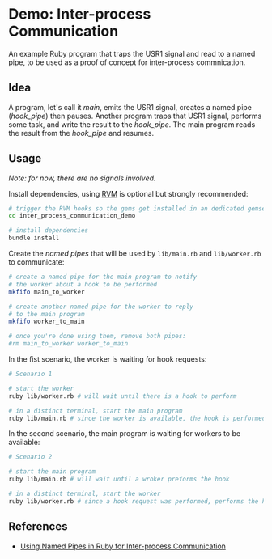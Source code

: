 Demo: Inter-process Communication
=================================

An example Ruby program that traps the USR1 signal and read to a named pipe, to be used as a proof of concept for inter-process commnication.

Idea
----

A program, let's call it _main_, emits the USR1 signal, creates a named pipe (*hook_pipe*) then pauses.
Another program traps that USR1 signal, performs some task, and write the result to the *hook_pipe*.
The main program reads the result from the *hook_pipe* and resumes.

Usage
-----

_Note: for now, there are no signals involved._

Install dependencies, using [RVM][rvm] is optional but strongly recommended:

```bash
# trigger the RVM hooks so the gems get installed in an dedicated gemset
cd inter_process_communication_demo

# install dependencies
bundle install
```

  [rvm]: https://rvm.io

Create the _named pipes_ that will be used by `lib/main.rb` and `lib/worker.rb` to communicate:

```bash
# create a named pipe for the main program to notify
# the worker about a hook to be performed
mkfifo main_to_worker

# create another named pipe for the worker to reply
# to the main program
mkfifo worker_to_main

# once you're done using them, remove both pipes:
#rm main_to_worker worker_to_main
```

In the fist scenario, the worker is waiting for hook requests:

```bash
# Scenario 1

# start the worker
ruby lib/worker.rb # will wait until there is a hook to perform

# in a distinct terminal, start the main program
ruby lib/main.rb # since the worker is available, the hook is performed immediately
```

In the second scenario, the main program is waiting for workers to be available:

```bash
# Scenario 2

# start the main program
ruby lib/main.rb # will wait until a wroker preforms the hook

# in a distinct terminal, start the worker
ruby lib/worker.rb # since a hook request was performed, performs the hook immediately
```

References
----------

- [Using Named Pipes in Ruby for Inter-process Communication][dix]

  [dix]: http://www.pauldix.net/2009/07/using-named-pipes-in-ruby-for-interprocess-communication.html
